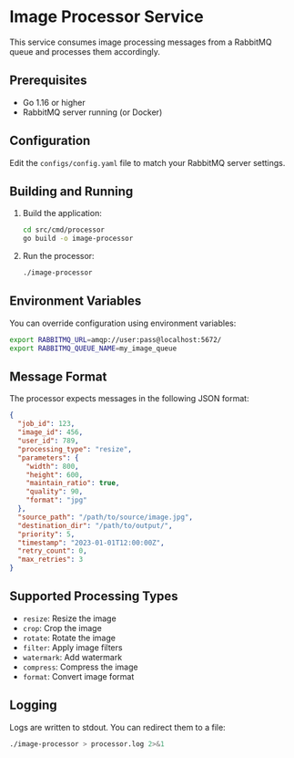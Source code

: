 # Image Processor Service

This service consumes image processing messages from a RabbitMQ queue and processes them accordingly.

## Prerequisites

- Go 1.16 or higher
- RabbitMQ server running (or Docker)

## Configuration

Edit the `configs/config.yaml` file to match your RabbitMQ server settings.

## Building and Running

1. Build the application:
   ```bash
   cd src/cmd/processor
   go build -o image-processor
   ```

2. Run the processor:
   ```bash
   ./image-processor
   ```

## Environment Variables

You can override configuration using environment variables:

```bash
export RABBITMQ_URL=amqp://user:pass@localhost:5672/
export RABBITMQ_QUEUE_NAME=my_image_queue
```

## Message Format

The processor expects messages in the following JSON format:

```json
{
  "job_id": 123,
  "image_id": 456,
  "user_id": 789,
  "processing_type": "resize",
  "parameters": {
    "width": 800,
    "height": 600,
    "maintain_ratio": true,
    "quality": 90,
    "format": "jpg"
  },
  "source_path": "/path/to/source/image.jpg",
  "destination_dir": "/path/to/output/",
  "priority": 5,
  "timestamp": "2023-01-01T12:00:00Z",
  "retry_count": 0,
  "max_retries": 3
}
```

## Supported Processing Types

- `resize`: Resize the image
- `crop`: Crop the image
- `rotate`: Rotate the image
- `filter`: Apply image filters
- `watermark`: Add watermark
- `compress`: Compress the image
- `format`: Convert image format

## Logging

Logs are written to stdout. You can redirect them to a file:

```bash
./image-processor > processor.log 2>&1
```

